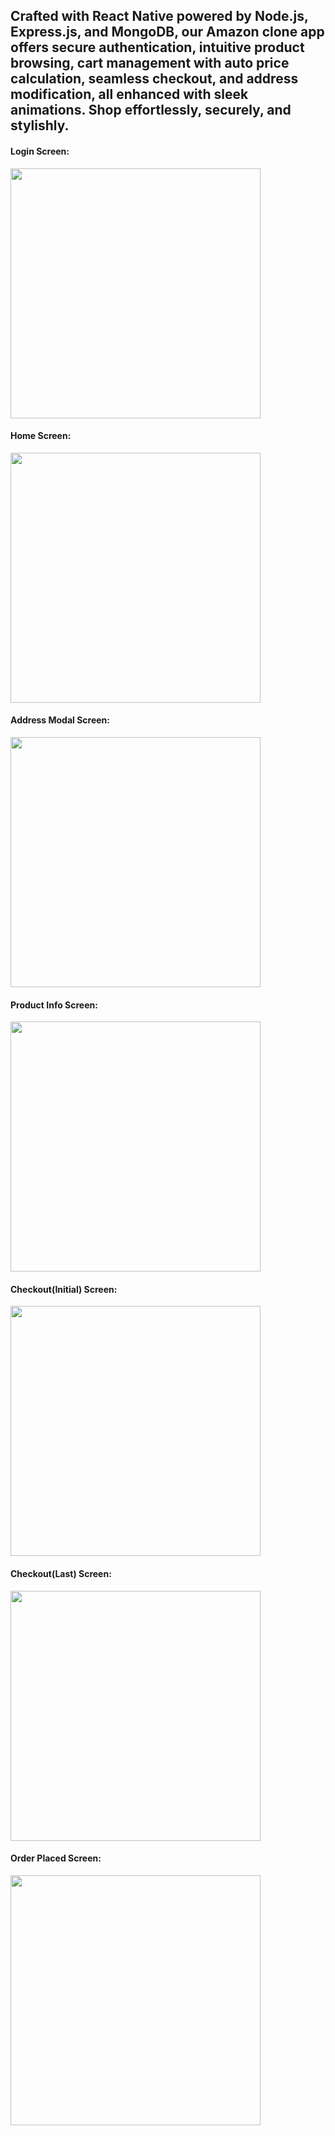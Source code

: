 <h2>Crafted with React Native powered by Node.js, Express.js, and MongoDB, our Amazon clone app offers secure authentication, intuitive product browsing, cart management with auto price calculation, seamless checkout, and address modification, all enhanced with sleek animations. Shop effortlessly, securely, and stylishly.</h2>

<div><h4>Login Screen:</h4></div>
<img src="https://github.com/Aman-Sidd/ecommerce-app/assets/67181624/03302fc0-f842-4a3e-997a-cc9342f21f3c" height="400" />

<div><h4>Home Screen:</h4></div>
<img src="https://github.com/Aman-Sidd/ecommerce-app/assets/67181624/1f6bd093-651f-47c8-aa06-c5284efbcc82" height="400" />

<div><h4>Address Modal Screen:</h4></div>
<img src="https://github.com/Aman-Sidd/ecommerce-app/assets/67181624/6c9c2965-5060-49b3-bd4d-514d237b8d81" height="400" />

<div><h4>Product Info Screen:</h4></div>
<img src="https://github.com/Aman-Sidd/ecommerce-app/assets/67181624/ebe6b528-1154-44b7-9b77-5381831f5643" height="400" />

<div><h4>Checkout(Initial) Screen:</h4></div>
<img src="https://github.com/Aman-Sidd/ecommerce-app/assets/67181624/34b92207-c590-45ad-87fb-a4ff1c72d980" height="400" />

<div><h4>Checkout(Last) Screen:</h4></div>
<img src="https://github.com/Aman-Sidd/ecommerce-app/assets/67181624/769737d4-a69f-4ff9-bf94-76bea675787a" height="400" />

<div><h4>Order Placed Screen:</h4></div>
<img src="https://github.com/Aman-Sidd/ecommerce-app/assets/67181624/115e0de2-1e1f-46ab-8137-0ef776ae7cba" height="400" />

